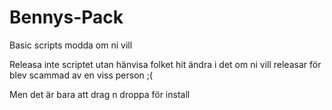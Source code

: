 # Bennys-Pack
Basic scripts modda om ni vill


Releasa inte scriptet utan hänvisa folket hit ändra i det om ni vill releasar för blev scammad av en viss person ;(

Men det är bara att drag n droppa för install
